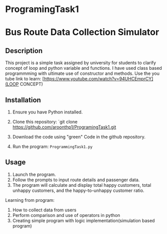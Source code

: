 # ProgramingTask1
# Bus Route Data Collection Simulator

## Description

This project is a simple task assigned by university for students to clarify concept of loop and python variable and functions.
I have used class based programmming with ultimate use of constructor and methods.
 Use the you tube link to learn: [https://www.youtube.com/watch?v=94UHCEmprCY](LOOP CONCEPT)
## Installation

1. Ensure you have Python installed.
2. Clone this repository: `git clone https://github.com/aroonthp1/ProgramingTask1.git

4. Download the code using  "green" Code in the github repository.

5. Run the program: `ProgrammingTask1.py`

## Usage

1. Launch the program.
2. Follow the prompts to input route details and passenger data.
3. The program will calculate and display total happy customers, total unhappy customers, and the happy-to-unhappy customer ratio.
 
 Learning from program:
 1. How to collect data from users
 2. Perform comparison and use of operators in python
 3. Creating simple program with logic implementation(simulation based program)






